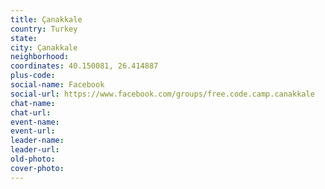 ```yaml
---
title: Çanakkale
country: Turkey
state: 
city: Çanakkale
neighborhood: 
coordinates: 40.150081, 26.414887
plus-code:
social-name: Facebook
social-url: https://www.facebook.com/groups/free.code.camp.canakkale
chat-name:
chat-url:
event-name:
event-url:
leader-name:
leader-url:
old-photo: 
cover-photo:
---
```

